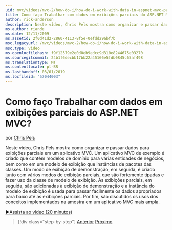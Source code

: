 ```yaml
---
uid: mvc/videos/mvc-2/how-do-i/how-do-i-work-with-data-in-aspnet-mvc-partial-views
title: Como faço Trabalhar com dados em exibições parciais do ASP.NET MVC? | Microsoft Docs
author: rick-anderson
description: Neste vídeo, Chris Pels mostra como organizar e passar dados para exibições parciais em um aplicativo MVC. Um aplicativo MVC de exemplo é criado que contém o domínio...
ms.author: riande
ms.date: 12/11/2009
ms.assetid: 2f0d41d2-2860-4113-8f5e-0efdd29abf7b
msc.legacyurl: /mvc/videos/mvc-2/how-do-i/how-do-i-work-with-data-in-aspnet-mvc-partial-views
msc.type: video
ms.openlocfilehash: f9f12579e2e0d0eb9edcc9d310e8244675e03270
ms.sourcegitcommit: 24b1f6decbb17bb22a45166e5fdb0845c65af498
ms.translationtype: MT
ms.contentlocale: pt-BR
ms.lasthandoff: 03/01/2019
ms.locfileid: "57044003"
---
```

<a name="how-do-i-work-with-data-in-aspnet-mvc-partial-views"></a>Como faço Trabalhar com dados em exibições parciais do ASP.NET MVC?
====================
por [Chris Pels](https://twitter.com/chrispels)

Neste vídeo, Chris Pels mostra como organizar e passar dados para exibições parciais em um aplicativo MVC. Um aplicativo MVC de exemplo é criado que contém modelos de domínio para várias entidades de negócios, bem como em um modelo de exibição que instâncias de pacotes das classes. Um modo de exibição de demonstração, em seguida, é criado junto com vários modos de exibição parciais, que são fortemente tipadas e fazer uso da classe de modelo de exibição. As exibições parciais, em seguida, são adicionadas à exibição de demonstração e a instância do modelo de exibição é usada para passar facilmente os dados apropriados para baixo até as exibições parciais. Por fim, são discutidos os usos dos conceitos implementados na amostra em um aplicativo MVC mais ampla.

[&#9654;Assista ao vídeo (20 minutos)](https://channel9.msdn.com/Blogs/ASP-NET-Site-Videos/how-do-i-work-with-data-in-aspnet-mvc-partial-views)

> [!div class="step-by-step"]
> [Anterior](how-do-i-return-json-formatted-data-for-an-ajax-call-in-an-aspnet-mvc-web-application.md)
> [Próximo](how-do-i-implement-view-models-to-manage-data-for-aspnet-mvc-views.md)
